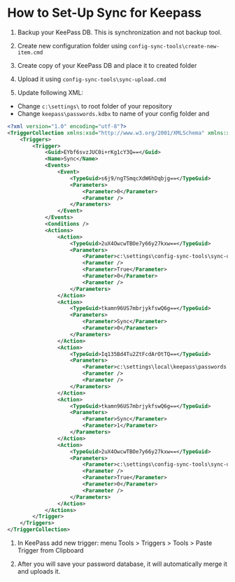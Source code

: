 # How to Set-Up Sync for Keepass

1. Backup your KeePass DB. This is synchronization and not backup tool.

1. Create new configuration folder using `config-sync-tools\create-new-item.cmd`

1. Create copy of your KeePass DB and place it to created folder

1. Upload it using `config-sync-tools\sync-upload.cmd`

1. Update following XML:

  * Change `c:\settings\` to root folder of your repository
  * Change `keepass\passwords.kdbx` to name of your config folder and 

```xml
<?xml version="1.0" encoding="utf-8"?>
<TriggerCollection xmlns:xsd="http://www.w3.org/2001/XMLSchema" xmlns:xsi="http://www.w3.org/2001/XMLSchema-instance">
	<Triggers>
		<Trigger>
			<Guid>EYbf6svzJUC0i+rKg1cY3Q==</Guid>
			<Name>Sync</Name>
			<Events>
				<Event>
					<TypeGuid>s6j9/ngTSmqcXdW6hDqbjg==</TypeGuid>
					<Parameters>
						<Parameter>0</Parameter>
						<Parameter />
					</Parameters>
				</Event>
			</Events>
			<Conditions />
			<Actions>
				<Action>
					<TypeGuid>2uX4OwcwTBOe7y66y27kxw==</TypeGuid>
					<Parameters>
						<Parameter>c:\settings\config-sync-tools\sync-download.cmd</Parameter>
						<Parameter />
						<Parameter>True</Parameter>
						<Parameter>0</Parameter>
						<Parameter />
					</Parameters>
				</Action>
				<Action>
					<TypeGuid>tkamn96US7mbrjykfswQ6g==</TypeGuid>
					<Parameters>
						<Parameter>Sync</Parameter>
						<Parameter>0</Parameter>
					</Parameters>
				</Action>
				<Action>
					<TypeGuid>Iq135Bd4Tu2ZtFcdArOtTQ==</TypeGuid>
					<Parameters>
						<Parameter>c:\settings\local\keepass\passwords.kdbx</Parameter>
						<Parameter />
						<Parameter />
					</Parameters>
				</Action>
				<Action>
					<TypeGuid>tkamn96US7mbrjykfswQ6g==</TypeGuid>
					<Parameters>
						<Parameter>Sync</Parameter>
						<Parameter>1</Parameter>
					</Parameters>
				</Action>
				<Action>
					<TypeGuid>2uX4OwcwTBOe7y66y27kxw==</TypeGuid>
					<Parameters>
						<Parameter>c:\settings\config-sync-tools\sync-upload.cmd</Parameter>
						<Parameter />
						<Parameter>True</Parameter>
						<Parameter>0</Parameter>
						<Parameter />
					</Parameters>
				</Action>
			</Actions>
		</Trigger>
	</Triggers>
</TriggerCollection>
```
1. In KeePass add new trigger: menu Tools > Triggers > Tools > Paste Trigger from Clipboard

1. After you will save your password database, it will automatically merge it and uploads it.